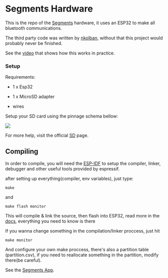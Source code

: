 # Segments Hardware


This is the repo of the [Segments](https://github.com/AandersonL/Segments-Android) hardware, it uses an ESP32 to make all bluetooth communications.

The third party code was written by [nkolban](https://github.com/nkolban/esp32-snippets), without that this project would probably never be finished.

See the [video](https://streamable.com/o0yyt) that shows how this works in practice.

### Setup
Requirements:

- 1 x Esp32

- 1 x MicroSD adapter

- wires

Setup your SD card using the pinnage schema bellow:

![](https://camo.githubusercontent.com/fe6b89251ae4df2628b1a4c86c57976f22d6d5ba/687474703a2f2f692e696d6775722e636f6d2f34436f584f75522e706e67)


For more help, visit the official [SD](https://github.com/espressif/arduino-esp32/tree/master/libraries/SD) page.



## Compiling

In order to compile, you will need the [ESP-IDF](https://esp-idf.readthedocs.io/en/latest/) to setup the compiler, linker, debugger and other useful tools provided by espressif.

after setting up everything(compiler, env variables), just type:

```
make
```
and
```
make flash monitor
```

This will compile & link the source, then flash into ESP32, read more in the [docs](https://esp-idf.readthedocs.io/en/latest/), everything you need to know is there

If you wanna change something in the compilation/linker proccess, just hit

```
make monitor
```
And configure your own make proccess, there's also a partition table (partition.csv), if you need to reallocate something in the partition, modify there(be careful).

See the [Segments App](https://github.com/AandersonL/Segments-Android).
